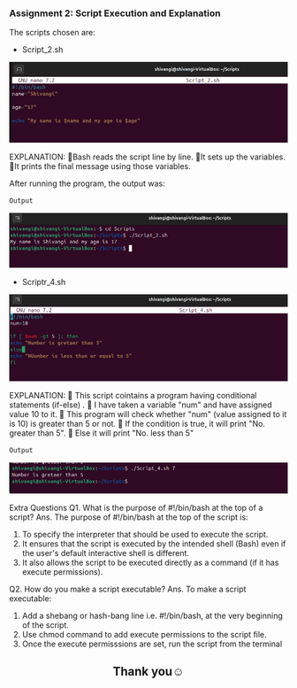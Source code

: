 
### Assignment 2: Script Execution and Explanation

 The scripts chosen are:

 * Script_2.sh

![alt text](<Images/WhatsApp Image 2025-09-10 at 20.58.59_5974c1d0-1.jpg>)

EXPLANATION:
🔸Bash reads the script line by line.
🔸It sets up the variables.
🔸It prints the final message using those variables.

After running the program, the output was:

```bash
Output
```
![alt text](<Images/WhatsApp Image 2025-09-10 at 21.20.39_69525c4a.jpg>)

* Scriptr_4.sh

![alt text](<Images/WhatsApp Image 2025-09-10 at 21.23.14_168dad8d.jpg>)

EXPLANATION:
🔸 This script cointains a program having conditional statements (if-else) . 
🔸 I have taken a variable "num" and have assigned value 10 to it. 
🔸 This program will check whether "num" (value assigned to it is 10) is greater than 5 or not. 
🔸 If the condition is true, it will print "No. greater than 5". 
🔸 Else it will print "No. less than 5"

```bash
Output
```
![alt text](<Images/WhatsApp Image 2025-09-10 at 21.31.26_3c453942.jpg>)




Extra Questions
 Q1. What is the purpose of #!/bin/bash at the top of a script?
Ans. The purpose of #!/bin/bash at the top of the script is:
 1. To specify the interpreter that should be used to execute the script.
 2. It ensures that the script is executed by the intended shell (Bash) even if the user's
 default interactive shell is different.
 3. It also allows the script to be executed directly as a command (if it has execute
 permissions).

 Q2. How do you make a script executable?
 Ans. To make a script executable:
 1. Add a shebang or hash-bang line i.e. #!/bin/bash, at the very beginning of the
 script.
 2. Use chmod command to add execute permissions to the script file.
 3. Once the execute permisssions are set, run the script from the terminal


<h2 align="center">Thank you☺️</h2>